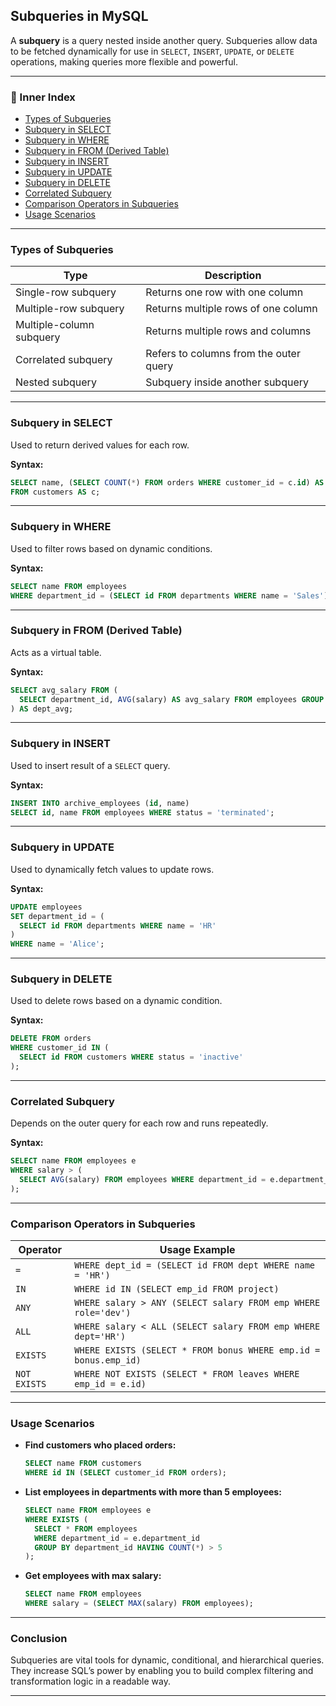 ## Subqueries in MySQL

A **subquery** is a query nested inside another query. Subqueries allow data to be fetched dynamically for use in `SELECT`, `INSERT`, `UPDATE`, or `DELETE` operations, making queries more flexible and powerful.

---

### 🔹 Inner Index

* [Types of Subqueries](#types-of-subqueries)
* [Subquery in SELECT](#subquery-in-select)
* [Subquery in WHERE](#subquery-in-where)
* [Subquery in FROM (Derived Table)](#subquery-in-from-derived-table)
* [Subquery in INSERT](#subquery-in-insert)
* [Subquery in UPDATE](#subquery-in-update)
* [Subquery in DELETE](#subquery-in-delete)
* [Correlated Subquery](#correlated-subquery)
* [Comparison Operators in Subqueries](#comparison-operators-in-subqueries)
* [Usage Scenarios](#usage-scenarios)

---

### Types of Subqueries

| Type                     | Description                            |
| ------------------------ | -------------------------------------- |
| Single-row subquery      | Returns one row with one column        |
| Multiple-row subquery    | Returns multiple rows of one column    |
| Multiple-column subquery | Returns multiple rows and columns      |
| Correlated subquery      | Refers to columns from the outer query |
| Nested subquery          | Subquery inside another subquery       |

---

### Subquery in SELECT

Used to return derived values for each row.

**Syntax:**

```sql
SELECT name, (SELECT COUNT(*) FROM orders WHERE customer_id = c.id) AS order_count
FROM customers AS c;
```

---

### Subquery in WHERE

Used to filter rows based on dynamic conditions.

**Syntax:**

```sql
SELECT name FROM employees
WHERE department_id = (SELECT id FROM departments WHERE name = 'Sales');
```

---

### Subquery in FROM (Derived Table)

Acts as a virtual table.

**Syntax:**

```sql
SELECT avg_salary FROM (
  SELECT department_id, AVG(salary) AS avg_salary FROM employees GROUP BY department_id
) AS dept_avg;
```

---

### Subquery in INSERT

Used to insert result of a `SELECT` query.

**Syntax:**

```sql
INSERT INTO archive_employees (id, name)
SELECT id, name FROM employees WHERE status = 'terminated';
```

---

### Subquery in UPDATE

Used to dynamically fetch values to update rows.

**Syntax:**

```sql
UPDATE employees
SET department_id = (
  SELECT id FROM departments WHERE name = 'HR'
)
WHERE name = 'Alice';
```

---

### Subquery in DELETE

Used to delete rows based on a dynamic condition.

**Syntax:**

```sql
DELETE FROM orders
WHERE customer_id IN (
  SELECT id FROM customers WHERE status = 'inactive'
);
```

---

### Correlated Subquery

Depends on the outer query for each row and runs repeatedly.

**Syntax:**

```sql
SELECT name FROM employees e
WHERE salary > (
  SELECT AVG(salary) FROM employees WHERE department_id = e.department_id
);
```

---

### Comparison Operators in Subqueries

| Operator     | Usage Example                                                    |
| ------------ | ---------------------------------------------------------------- |
| `=`          | `WHERE dept_id = (SELECT id FROM dept WHERE name = 'HR')`        |
| `IN`         | `WHERE id IN (SELECT emp_id FROM project)`                       |
| `ANY`        | `WHERE salary > ANY (SELECT salary FROM emp WHERE role='dev')`   |
| `ALL`        | `WHERE salary < ALL (SELECT salary FROM emp WHERE dept='HR')`    |
| `EXISTS`     | `WHERE EXISTS (SELECT * FROM bonus WHERE emp.id = bonus.emp_id)` |
| `NOT EXISTS` | `WHERE NOT EXISTS (SELECT * FROM leaves WHERE emp_id = e.id)`    |

---

### Usage Scenarios

* **Find customers who placed orders:**

  ```sql
  SELECT name FROM customers
  WHERE id IN (SELECT customer_id FROM orders);
  ```

* **List employees in departments with more than 5 employees:**

  ```sql
  SELECT name FROM employees e
  WHERE EXISTS (
    SELECT * FROM employees
    WHERE department_id = e.department_id
    GROUP BY department_id HAVING COUNT(*) > 5
  );
  ```

* **Get employees with max salary:**

  ```sql
  SELECT name FROM employees
  WHERE salary = (SELECT MAX(salary) FROM employees);
  ```

---

### Conclusion

Subqueries are vital tools for dynamic, conditional, and hierarchical queries. They increase SQL’s power by enabling you to build complex filtering and transformation logic in a readable way.

---
